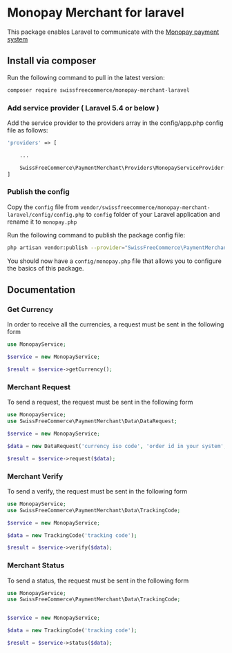 # Monopay Merchant for laravel

This package enables Laravel to communicate with the [Monopay payment system](https://payment.monopon.net)

## Install via composer

Run the following command to pull in the latest version:
```bash
composer require swissfreecommerce/monopay-merchant-laravel
```

### Add service provider ( Laravel 5.4 or below )

Add the service provider to the providers array in the config/app.php config file as follows:

```php
'providers' => [

    ...

    SwissFreeCommerce\PaymentMerchant\Providers\MonopayServiceProvider::class,
]
```

### Publish the config
Copy the `config` file from `vendor/swissfreecommerce/monopay-merchant-laravel/config/config.php` to `config` folder of your Laravel application and rename it to `monopay.php`

Run the following command to publish the package config file:

```bash
php artisan vendor:publish --provider="SwissFreeCommerce\PaymentMerchant\Providers\MonopayServiceProvider"
```

You should now have a `config/monopay.php` file that allows you to configure the basics of this package.

## Documentation

### Get Currency
In order to receive all the currencies, a request must be sent in the following form

```php
use MonopayService;
```

```php
$service = new MonopayService;

$result = $service->getCurrency();
```

### Merchant Request
To send a request, the request must be sent in the following form

```php
use MonopayService;
use SwissFreeCommerce\PaymentMerchant\Data\DataRequest;
```

```php
$service = new MonopayService;

$data = new DataRequest('currency iso code', 'order id in your system', 'float amount');

$result = $service->request($data);
```

### Merchant Verify
To send a verify, the request must be sent in the following form

```php
use MonopayService;
use SwissFreeCommerce\PaymentMerchant\Data\TrackingCode;
```

```php
$service = new MonopayService;

$data = new TrackingCode('tracking code');

$result = $service->verify($data);
```


### Merchant Status
To send a status, the request must be sent in the following form

```php
use MonopayService;
use SwissFreeCommerce\PaymentMerchant\Data\TrackingCode;
```

```php

$service = new MonopayService;

$data = new TrackingCode('tracking code');

$result = $service->status($data);
```
